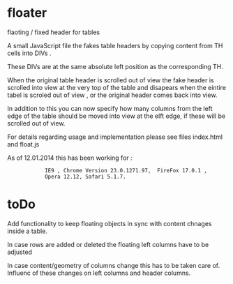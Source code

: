 floater
=======

flaoting / fixed header for tables

A small JavaScript file the fakes table headers 
by copying content from TH cells into DIVs .

These DIVs are at the same absolute left position as the 
corresponding TH.

When the original table header is scrolled out of view 
the fake header is scrolled into view at the very top of the table
and disapears when the eintire tabel is scroled out of view , 
or the original header comes back into view.

In addition to this you can now specify how many columns
from the left edge of the table should be moved into view
at the elft edge, if these will be scrolled out of view.

For details regarding usage and implementation please see 
files index.html and float.js 

As of  12.01.2014 this has been working for :
            
                IE9 , Chrome Version 23.0.1271.97,  FireFox 17.0.1 , 
                Opera 12.12, Safari 5.1.7.
 
toDo
====

Add functionality to keep floating objects in sync with
content chnages inside a table. 

In case rows are added or deleted the floating
left columns have to be adjusted  

In case content/geometry of columns change this has to be taken care of.
Influenc of these changes on left columns and header columns.

